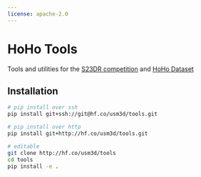 ```yaml
---
license: apache-2.0
---
```

# HoHo Tools

Tools and utilities for the [S23DR competition](https://huggingface.co/spaces/usm3d/S23DR) and [HoHo Dataset](https://huggingface.co/datasets/usm3d/usm-training-data)

## Installation 
```bash
# pip install over ssh
pip install git+ssh://git@hf.co/usm3d/tools.git 

# pip install over http
pip install git+http://hf.co/usm3d/tools.git    

# editable
git clone http://hf.co/usm3d/tools 
cd tools
pip install -e .
```